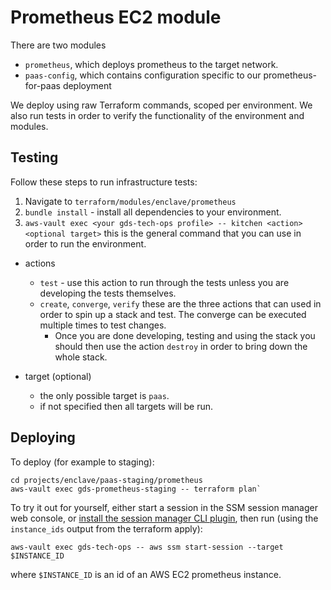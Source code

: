 # Prometheus EC2 module

There are two modules

 - `prometheus`, which deploys prometheus to the target network.
 - `paas-config`, which contains configuration specific to our
   prometheus-for-paas deployment

We deploy using raw Terraform commands, scoped per environment.  We also run tests in order to verify the functionality of the environment and modules.

## Testing

Follow these steps to run infrastructure tests:

1. Navigate to `terraform/modules/enclave/prometheus`
2. `bundle install` - install all dependencies to your environment.
3. `aws-vault exec <your gds-tech-ops profile> -- kitchen <action> <optional target>` this is the general command that you can use in order to run the environment.
  - actions
    - `test` - use this action to run through the tests unless you are developing the tests themselves.
    - `create`, `converge`, `verify` these are the three actions that can used in order to spin up a stack and test. The converge can be executed multiple times to test changes.
      - Once you are done developing, testing and using the stack you should then use the action `destroy` in order to bring down the whole stack.

  - target (optional)
    - the only possible target is `paas`.
    - if not specified then all targets will be run.

## Deploying

To deploy (for example to staging):

```shell
cd projects/enclave/paas-staging/prometheus
aws-vault exec gds-prometheus-staging -- terraform plan`
```

To try it out for yourself, either start a session in the SSM session
manager web console, or [install the session manager CLI
plugin][session-manager-install], then run (using the `instance_ids`
output from the terraform apply):

    aws-vault exec gds-tech-ops -- aws ssm start-session --target $INSTANCE_ID

where `$INSTANCE_ID` is an id of an AWS EC2 prometheus instance.

[session-manager-install]: https://docs.aws.amazon.com/systems-manager/latest/userguide/session-manager-working-with-install-plugin.html
